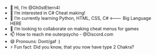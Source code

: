 - 👋 Hi, I’m @Gh0stEtern4l
- 👀 I’m interested in C# Cheat making!
- 🌱 I’m currently learning Python, HTML, CSS, C# <--- Big Language HERE
- 💞️ I’m looking to collaborate on making cheat menus for games
- 📫 How to reach me outerpsycho - @Discord.com
- 😄 Pronouns: Dont/gaf :)
- ⚡ Fun fact: Did you know, that you now have type 2 Chakra?

<!---
Gh0stEtern4l/Gh0stEtern4l is a ✨ special ✨ repository because its `README.md` (this file) appears on your GitHub profile.
You can click the Preview link to take a look at your changes.
--->
